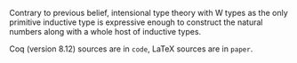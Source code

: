 Contrary to previous belief, intensional type theory with W types as the only primitive inductive type is expressive enough to construct the natural numbers along with a whole host of inductive types.

Coq (version 8.12) sources are in `code`, LaTeX sources are in `paper`.
